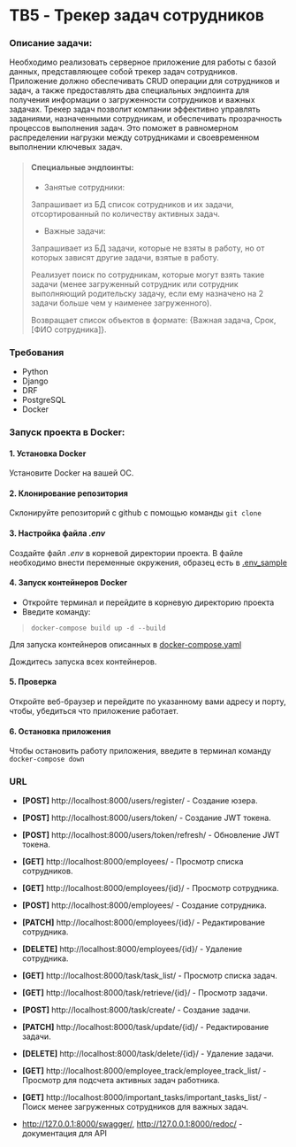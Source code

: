# **TB5 - Трекер задач сотрудников**
### **Описание задачи:**

Необходимо реализовать серверное приложение для работы с базой данных, представляющее собой трекер задач сотрудников. Приложение должно обеспечивать CRUD операции для сотрудников и задач, а также предоставлять два специальных эндпоинта для получения информации о загруженности сотрудников и важных задачах.
Трекер задач позволит компании эффективно управлять заданиями, назначенными сотрудникам, и обеспечивать прозрачность процессов выполнения задач. Это поможет в равномерном распределении нагрузки между сотрудниками и своевременном выполнении ключевых задач.
>#### **Специальные эндпоинты:**
>- Занятые сотрудники:
> 
> Запрашивает из БД список сотрудников и их задачи, отсортированный по количеству активных задач.
>- Важные задачи:
> 
> Запрашивает из БД задачи, которые не взяты в работу, но от которых зависят другие задачи, взятые в работу.
> 
>  Реализует поиск по сотрудникам, которые могут взять такие задачи (менее загруженный сотрудник или сотрудник выполняющий родительску задачу, если ему назначено на 2 задачи больше чем у наименее загруженного).
> 
> Возвращает список объектов в формате: {Важная задача, Срок, [ФИО сотрудника]}.

### **Требования**
- Python
- Django
- DRF
- PostgreSQL
- Docker

### **Запуск проекта в Docker:**
#### 1. Установка Docker
Установите Docker на вашей ОС.
#### 2. Клонирование репозитория
Склонируйте репозиторий с github с помощью команды `git clone`
#### 3. Настройка файла _.env_
Создайте файл _.env_ в корневой директории проекта. В файле необходимо внести переменные окружения, образец есть в  [.env_sample](.env_sample)
#### 4. Запуск контейнеров Docker
- Откройте терминал и перейдите в корневую директорию проекта
- Введите команду:
>`docker-compose build up -d --build`

Для запуска контейнеров описанных в [docker-compose.yaml](docker-compose.yaml) 

Дождитесь запуска всех контейнеров.
#### 5. Проверка
Откройте веб-браузер и перейдите по указанному вами адресу и порту, чтобы, убедиться что приложение работает.
#### 6. Остановка приложения
Чтобы остановить работу приложения, введите в терминал команду `docker-compose down` 

### **URL**
- **[POST]** http://localhost:8000/users/register/ - Создание юзера.

- **[POST]** http://localhost:8000/users/token/ - Создание JWT токена.

- **[POST]** http://localhost:8000/users/token/refresh/ - Обновление JWT токена.

- **[GET]** http://localhost:8000/employees/ - Просмотр списка сотрудников.

- **[GET]** http://localhost:8000/employees/{id}/ - Просмотр сотрудника.

- **[POST]** http://localhost:8000/employees/ - Создание сотрудника.

- **[PATCH]** http://localhost:8000/employees/{id}/ - Редактирование сотрудника.

- **[DELETE]** http://localhost:8000/employees/{id}/ - Удаление сотрудника.

- **[GET]** http://localhost:8000/task/task_list/ - Просмотр списка задач.

- **[GET]** http://localhost:8000/task/retrieve/{id}/ - Просмотр задачи.

- **[POST]** http://localhost:8000/task/create/ - Создание задачи.

- **[PATCH]** http://localhost:8000/task/update/{id}/ - Редактирование задачи.

- **[DELETE]** http://localhost:8000/task/delete/{id}/ - Удаление задачи.

- **[GET]** http://localhost:8000/employee_track/employee_track_list/ - Просмотр для подсчета активных задач работника.

- **[GET]** http://localhost:8000/important_tasks/important_tasks_list/ - Поиск менее загруженных сотрудников для важных задач.

- http://127.0.0.1:8000/swagger/, http://127.0.0.1:8000/redoc/ - документация для API